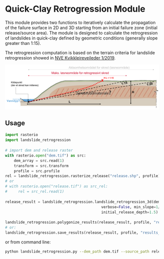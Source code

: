 # Quick-Clay Retrogression Module

This module provides two functions to iteratively calculate the propagation of the failure surface in 2D and 3D starting
from an initial failure zone (initial release/source area). 
The module is designed to calculate the retrogression of landslides in quick-clay defined by geometric conditions 
(generally slope greater than 1:15).

The retrogression computation is based on the terrain criteria for landslide retrogression showed in [NVE Kvikkleireveileder 1/2019](https://publikasjoner.nve.no/veileder/2019/veileder2019_01.pdf).

![terrain criteria for landslide retrogression](landslide_retrogression.png)

## Usage

```python
import rasterio
import landslide_retrogression

# import dem and release raster
with rasterio.open("dem.tif") as src:
    dem_array = src.read(1)
    transform = src.transform
    profile = src.profile
rel = landslide_retrogression.rasterize_release("release.shp", profile)
# or
# with rasterio.open("release.tif") as src_rel:
#     rel = src_rel.read(1)

release_result = landslide_retrogression.landslide_retrogression_3d(dem_array, rel, transform,
                                            verbose=False, min_slope=1/15,
                                            initial_release_depth=1.5)

landslide_retrogression.polygonize_results(release_result, profile, "results_polygons.shp")
# or:
landslide_retrogression.save_results(release_result, profile, "results_raster.tif")
```

or from command line:

```bash
python landslide_retrogression.py --dem_path dem.tif --source_path release.shp --out_path results_polygons.shp --verbose False --min_slope 1/15 --initial_release_depth 1.5
```